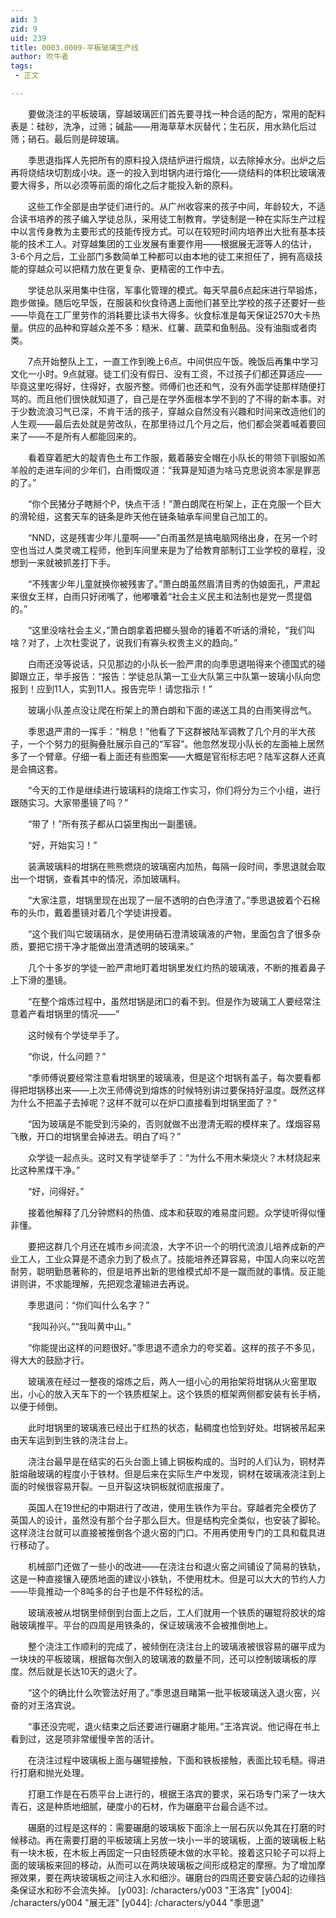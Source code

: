 ```yaml
---
aid: 3
zid: 9
uid: 239
title: 0003.0009-平板玻璃生产线
author: 吹牛者
tags: 
 - 正文

---
```




　　要做浇注的平板玻璃，穿越玻璃匠们首先要寻找一种合适的配方，常用的配料表是：硅砂，洗净，过筛；碱盐——用海草草木灰替代；生石灰，用水熟化后过筛；硝石。最后则是碎玻璃。

　　季思退指挥人先把所有的原料投入烧结炉进行煅烧，以去除掉水分。出炉之后再将烧结块切割成小块。逐一的投入到坩锅内进行熔化——烧结料的体积比玻璃液要大得多，所以必须等前面的熔化之后才能投入新的原料。

　　这些工作全部是由学徒们进行的。从广州收容来的孩子中间，年龄较大，不适合读书培养的孩子编入学徒总队，采用徒工制教育。学徒制是一种在实际生产过程中以言传身教为主要形式的技能传授方式。可以在较短时间内培养出大批有基本技能的技术工人。对穿越集团的工业发展有重要作用——根据展无涯等人的估计，3-6个月之后，工业部门多数简单工种都可以由本地的徒工来担任了，拥有高级技能的穿越众可以把精力放在更复杂、更精密的工作中去。

　　学徒总队采用集中住宿，军事化管理的模式。每天早晨6点起床进行早锻炼，跑步做操。随后吃早饭，在服装和伙食待遇上面他们甚至比学校的孩子还要好一些——毕竟在工厂里劳作的消耗要比读书大得多。伙食标准是每天保证2570大卡热量。供应的品种和穿越众差不多：糙米、红薯、蔬菜和鱼制品。没有油脂或者肉类。

　　7点开始整队上工，一直工作到晚上6点。中间供应午饭。晚饭后再集中学习文化一小时。9点就寝。徒工们没有假日、没有工资，不过孩子们都还算适应——毕竟这里吃得好，住得好，衣服齐整。师傅们也还和气，没有外面学徒那样随便打骂的。而且他们很快就知道了，自己是在学外面根本学不到的了不得的新本事。对于少数流浪习气已深，不肯干活的孩子，穿越众自然没有兴趣和时间来改造他们的人生观——最后去处就是劳改队，在那里待过几个月之后，他们都会哭着喊着要回来了——不是所有人都能回来的。

　　看着穿着肥大的靛青色土布工作服，戴着藤安全帽在小队长的带领下驯服如羔羊般的走进车间的少年们，白雨慨叹道：“我算是知道为啥马克思说资本家是罪恶的了。”

　　“你个民猪分子瞎掰个P，快点干活！”萧白朗爬在桁架上，正在克服一个巨大的滑轮组，这套天车的链条是昨天他在链条轴承车间里自己加工的。

　　“NND，这是残害少年儿童啊——”白雨虽然是搞电脑网络出身，在另一个时空也当过人类灵魂工程师，他到车间里来是为了给教育部制订工业学校的章程，没想到一来就被抓差打下手。

　　“不残害少年儿童就换你被残害了。”萧白朗虽然眉清目秀的伪娘面孔，严肃起来很女王样，白雨只好闭嘴了，他嘟囔着“社会主义民主和法制也是党一贯提倡的。”

　　“这里没啥社会主义，”萧白朗拿着把榔头狠命的锤着不听话的滑轮，“我们叫啥？对了，上次杜雯说了，说我们有寡头权贵主义的趋向。”

　　白雨还没等说话，只见那边的小队长一脸严肃的向季思退啪得来个德国式的碰脚跟立正，举手报告：“报告：学徒总队第一工业大队第三中队第一玻璃小队向您报到！应到11人，实到11人。报告完毕！请您指示！”

　　玻璃小队差点没让爬在桁架上的萧白朗和下面的递送工具的白雨笑得岔气。

　　季思退严肃的一挥手：“稍息！”他看了下这群被陆军调教了几个月的半大孩子，一个个努力的挺胸叠肚展示自己的“军容”。他忽然发现小队长的左面袖上居然多了一个臂章。仔细一看上面还有些图案——大概是官衔标志吧？陆军这群人还真是会搞这套。

　　“今天的工作是继续进行玻璃料的烧熔工作实习，你们将分为三个小组，进行跟随实习。大家带墨镜了吗？”

　　“带了！”所有孩子都从口袋里掏出一副墨镜。

　　“好，开始实习！”

　　装满玻璃料的坩锅在熊熊燃烧的玻璃窑内加热，每隔一段时间，季思退就会取出一个坩锅，查看其中的情况，添加玻璃料。

　　“大家注意，坩锅里现在出现了一层不透明的白色浮渣了。”季思退披着个石棉布的头巾，戴着墨镜对着几个学徒讲授着。

　　“这个我们叫它玻璃硝水，是使用硝石澄清玻璃液的产物，里面包含了很多杂质，要把它捞干净才能做出澄清透明的玻璃来。”

　　几个十多岁的学徒一脸严肃地盯着坩锅里发红灼热的玻璃液，不断的推着鼻子上下滑的墨镜。

　　“在整个熔炼过程中，虽然坩锅是闭口的看不到。但是作为玻璃工人要经常注意着产看坩锅里的情况——”

　　这时候有个学徒举手了。

　　“你说，什么问题？”

　　“季师傅说要经常注意看坩锅里的玻璃液，但是这个坩锅有盖子，每次要看都得把坩锅移出来——上次王师傅说到熔炼的时候特别讲过要保持好温度。既然这样为什么不把盖子去掉呢？这样不就可以在炉口直接看到坩锅里面了？”

　　“因为玻璃是不能受到污染的，否则就做不出澄清无暇的模样来了。煤烟容易飞散，开口的坩锅里会掉进去。明白了吗？”

　　众学徒一起点头。这时又有学徒举手了：“为什么不用木柴烧火？木材烧起来比这种黑煤干净。”

　　“好，问得好。”

　　接着他解释了几分钟燃料的热值、成本和获取的难易度问题。众学徒听得似懂非懂。

　　要把这群几个月还在城市乡间流浪，大字不识一个的明代流浪儿培养成新的产业工人，工业众算是不遗余力到了极点了。技能培养还算容易，中国人向来以吃苦耐劳，聪明勤恳著称的，但是培养出新的思维模式却不是一蹴而就的事情。反正能讲则讲，不求能理解，先把观念灌输进去再说。

　　季思退问：“你们叫什么名字？”

　　“我叫孙兴。”“我叫黄中山。”

　　“你能提出这样的问题很好。”季思退不遗余力的夸奖着。这样的孩子不多见，得大大的鼓励才行。

　　玻璃液在经过一整夜的熔炼之后，两人一组小心的用抬架将坩锅从火窑里取出，小心的放入天车下的一个铁质框架上。这个铁质的框架两侧都安装有长手柄，以便于倾倒。

　　此时坩锅里的玻璃液已经出于红热的状态，黏稠度也恰到好处。坩锅被吊起来由天车运到到生铁的浇注台上。

　　浇注台最早是在结实的石头台面上铺上铜板构成的。当时的人们认为，铜材弄脏熔融玻璃的程度小于铁材。但是后来在实际生产中发现，铜材在玻璃液浇注到上面的时候很容易开裂。一旦开裂这块铜板就彻底报废了。

　　英国人在19世纪的中期进行了改进，使用生铁作为平台。穿越者完全模仿了英国人的设计，虽然没有那个台子那么巨大。但是结构完全类似，也安装了脚轮。这样浇注台就可以直接被推倒各个退火窑的门口。不用再使用专门的工具和载具进行移动了。

　　机械部门还做了一些小的改进——在浇注台和退火窑之间铺设了简易的铁轨，这是一种直接镶入硬质地面的建议小铁轨，不使用枕木。但是可以大大的节约人力——毕竟推动一个8吨多的台子也是不件轻松的活。

　　玻璃液被从坩锅里倾倒到台面上之后，工人们就用一个铁质的碾辊将胶状的熔融玻璃推平。平台的四周是用铁条的，保证玻璃液不会被推倒地上。

　　整个浇注工作顺利的完成了，被倾倒在浇注台上的玻璃液被很容易的碾平成为一块块的平板玻璃，根据每次倒入的玻璃液的数量不同，还可以控制玻璃板的厚度。然后就是长达10天的退火了。

　　“这个的确比什么吹管法好用了。”季思退目睹第一批平板玻璃送入退火窑，兴奋的对王洛宾说。

　　“事还没完呢，退火结束之后还要进行碾磨才能用。”王洛宾说。他记得在书上看到过，这是项非常缓慢辛苦的活计。

　　在浇注过程中玻璃板上面与碾辊接触，下面和铁板接触，表面比较毛糙。得进行打磨和抛光处理。

　　打磨工作是在石质平台上进行的，根据王洛宾的要求，采石场专门采了一块大青石，这是种质地细腻，硬度小的石材，作为碾磨平台最合适不过。

　　碾磨的过程是这样的：需要碾磨的玻璃板下面涂上一层石灰以免其在打磨的时候移动。再在需要打磨的平板玻璃上另放一块小一半的玻璃板，上面的玻璃板上粘有一块木板，在木板上再固定一只由轻质硬木做的水平轮。接着这只轮子可以将上面的玻璃板来回的移动，从而可以在两块玻璃板之间形成稳定的摩擦。为了增加摩擦效果，要在两块玻璃板之间注入水和细沙。碾磨台的四周还要安装凸起的边缘挡条保证水和砂不会流失掉。
[y003]: /characters/y003 "王洛宾"
[y004]: /characters/y004 "展无涯"
[y044]: /characters/y044 "季思退"


